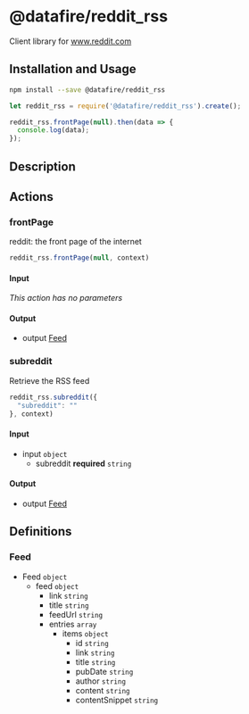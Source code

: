 # @datafire/reddit_rss

Client library for www.reddit.com

## Installation and Usage
```bash
npm install --save @datafire/reddit_rss
```
```js
let reddit_rss = require('@datafire/reddit_rss').create();

reddit_rss.frontPage(null).then(data => {
  console.log(data);
});
```

## Description



## Actions

### frontPage
reddit: the front page of the internet


```js
reddit_rss.frontPage(null, context)
```

#### Input
*This action has no parameters*

#### Output
* output [Feed](#feed)

### subreddit
Retrieve the RSS feed


```js
reddit_rss.subreddit({
  "subreddit": ""
}, context)
```

#### Input
* input `object`
  * subreddit **required** `string`

#### Output
* output [Feed](#feed)



## Definitions

### Feed
* Feed `object`
  * feed `object`
    * link `string`
    * title `string`
    * feedUrl `string`
    * entries `array`
      * items `object`
        * id `string`
        * link `string`
        * title `string`
        * pubDate `string`
        * author `string`
        * content `string`
        * contentSnippet `string`


